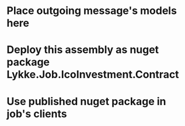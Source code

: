 ﻿# Place outgoing message's models here
# Deploy this assembly as nuget package Lykke.Job.IcoInvestment.Contract
# Use published nuget package in job's clients